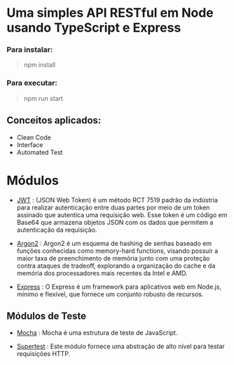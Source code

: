 # Uma simples API RESTful em Node usando TypeScript e Express

### Para instalar:

> npm install

### Para executar:

> npm run start



## Conceitos aplicados:

* Clean Code
* Interface
* Automated Test


# Módulos

* [JWT](https://www.devmedia.com.br/como-o-jwt-funciona/40265) : (JSON Web Token) é um método RCT 7519 padrão da indústria para realizar autenticação entre duas partes por meio de um token assinado que autentica uma requisição web. Esse token é um código em Base64 que armazena objetos JSON com os dados que permitem a autenticação da requisição.

* [Argon2](https://sbseg2019.ime.usp.br/anais/196031.pdf) : Argon2 é um esquema de hashing de senhas baseado em funções conhecidas como memory-hard functions, visando possuir a maior taxa de preenchimento de memória junto com uma proteção contra ataques de tradeoff, explorando a organização do cache e da memória dos processadores mais recentes da Intel e AMD.

* [Express](https://expressjs.com/pt-br/) : O Express é um framework para aplicativos web em Node.js, mínimo e flexível, que fornece um conjunto robusto de recursos.

## Módulos de Teste

* [Mocha](https://mochajs.org/) : Mocha é uma estrutura de teste de JavaScript.

* [Supertest](https://www.npmjs.com/package/supertest) :  Este módulo fornece uma abstração de alto nível para testar requisições HTTP.
